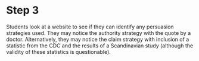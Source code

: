 # Step 3

Students look at a website to see if they can identify any persuasion strategies used. They may notice the authority strategy with the quote by a doctor. Alternatively, they may notice the claim strategy with inclusion of a statistic from the CDC and the results of a Scandinavian study (although the validity of these statistics is questionable). 

